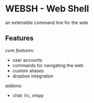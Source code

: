 # WEBSH - Web Shell

an extensible command line for the web

## Features

*core features:*

* user accounts
* commands for navigating the web
* custom aliases
* dropbox integration

*addons:*

* chat: irc, xmpp

